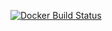 [![Docker Build Status](https://img.shields.io/docker/automated/parpe/circleci-node-image.svg)](https://hub.docker.com/r/parpe/circleci-node-image/)